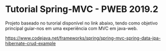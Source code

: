 # Tutorial Spring-MVC - PWEB 2019.2

Projeto baseado no turorial disponível no link abaixo, tendo como objetivo principal guiar-nos em uma experiência com MVC em java-web.

https://www.codejava.net/frameworks/spring/spring-mvc-spring-data-jpa-hibernate-crud-example
